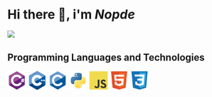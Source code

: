 # Hi there 👋, i'm *Nopde*

<!-- Badges -->
![](https://komarev.com/ghpvc/?username=nopde&color=red)

## **Programming Languages and Technologies**

<p align="left">
  <img src='https://raw.githubusercontent.com/devicons/devicon/master/icons/csharp/csharp-original.svg' height='42px'/>
  <img src='https://raw.githubusercontent.com/devicons/devicon/master/icons/cplusplus/cplusplus-original.svg' height='42px'>
  <img src='https://raw.githubusercontent.com/devicons/devicon/master/icons/c/c-original.svg' height='42px'>
  <img src='https://raw.githubusercontent.com/devicons/devicon/master/icons/python/python-original.svg' height='42px'>
  <img src='https://raw.githubusercontent.com/devicons/devicon/master/icons/javascript/javascript-original.svg' height='42px'>
  <img src='https://raw.githubusercontent.com/devicons/devicon/master/icons/html5/html5-original.svg' height='42px'>
  <img src='https://raw.githubusercontent.com/devicons/devicon/master/icons/css3/css3-original.svg' height='42px'>
</p>
